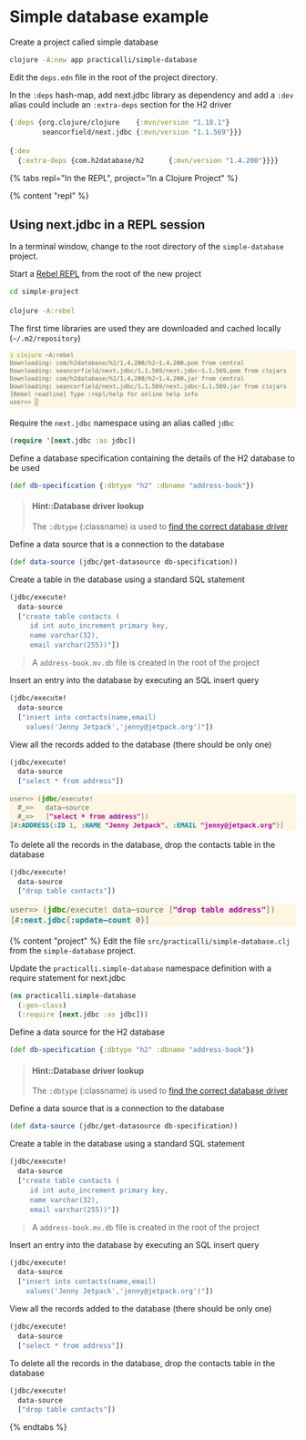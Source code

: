# Simple database example
Create a project called simple database

```bash
clojure -A:new app practicalli/simple-database
```

Edit the `deps.edn` file in the root of the project directory.

In the `:deps` hash-map, add next.jdbc library as dependency and add a `:dev` alias could include an `:extra-deps` section for the H2 driver

```clojure
{:deps {org.clojure/clojure    {:mvn/version "1.10.1"}
        seancorfield/next.jdbc {:mvn/version "1.1.569"}}}

{:dev
  {:extra-deps {com.h2database/h2      {:mvn/version "1.4.200"}}}}
```


{% tabs repl="In the REPL", project="In a Clojure Project" %}

{% content "repl" %}
## Using next.jdbc in a REPL session
In a terminal window, change to the root directory of the `simple-database` project.

Start a [Rebel REPL](http://practicalli.github.io/clojure/clojure-tools/rebel-repl/) from the root of the new project

```bash
cd simple-project

clojure -A:rebel
```
The first time libraries are used they are downloaded and cached locally (`~/.m2/repository`)

![clojure webapps database repl simple database rebel dependencies](/images/clojure-webapps-database-repl-simple-database-rebel-dependencies.png)

Require the `next.jdbc` namespace using an alias called `jdbc`

```clojure
(require '[next.jdbc :as jdbc])
```

Define a database specification containing the details of the H2 database to be used

```clojure
(def db-specification {:dbtype "h2" :dbname "address-book"})
```

> #### Hint::Database driver lookup
> The `:dbtype` (:classname) is used to [find the correct database driver](https://github.com/seancorfield/next-jdbc/blob/develop/src/next/jdbc/connection.clj#L52-L123)


Define a data source that is a connection to the database

```clojure
(def data-source (jdbc/get-datasource db-specification))
```

Create a table in the database using a standard SQL statement

```clojure
(jdbc/execute!
  data-source
  ["create table contacts (
     id int auto_increment primary key,
     name varchar(32),
     email varchar(255))"])
```

> A `address-book.mv.db` file is created in the root of the project

Insert an entry into the database by executing an SQL insert query

```clojure
(jdbc/execute!
  data-source
  ["insert into contacts(name,email)
    values('Jenny Jetpack','jenny@jetpack.org')"])
```

View all the records added to the database (there should be only one)

```clojure
(jdbc/execute!
  data-source
  ["select * from address"])
```

![Clojure webapps database repl simple database execute select all](/images/clojure-webapps-database-repl-simple-database-execute-select.png)


To delete all the records in the database, drop the contacts table in the database

```clojure
(jdbc/execute!
  data-source
  ["drop table contacts"])
```

![Clojure webapps database repl simple database execute drop table](/images/clojure-webapps-database-repl-simple-database-execute-drop-table.png)


{% content "project" %}
Edit the file `src/practicalli/simple-database.clj` from the `simple-database` project.

Update the `practicalli.simple-database` namespace definition with a require statement for next.jdbc

```clojure
(ns practicalli.simple-database
  (:gen-class)
  (:require [next.jdbc :as jdbc]))
```

Define a data source for the H2 database

```clojure
(def db-specification {:dbtype "h2" :dbname "address-book"})
```

> #### Hint::Database driver lookup
> The `:dbtype` (:classname) is used to [find the correct database driver](https://github.com/seancorfield/next-jdbc/blob/develop/src/next/jdbc/connection.clj#L52-L123)


Define a data source that is a connection to the database

```clojure
(def data-source (jdbc/get-datasource db-specification))
```

Create a table in the database using a standard SQL statement

```clojure
(jdbc/execute!
  data-source
  ["create table contacts (
     id int auto_increment primary key,
     name varchar(32),
     email varchar(255))"])
```

> A `address-book.mv.db` file is created in the root of the project

Insert an entry into the database by executing an SQL insert query

```clojure
(jdbc/execute!
  data-source
  ["insert into contacts(name,email)
    values('Jenny Jetpack','jenny@jetpack.org')"])
```

View all the records added to the database (there should be only one)

```clojure
(jdbc/execute!
  data-source
  ["select * from address"])
```

To delete all the records in the database, drop the contacts table in the database

```clojure
(jdbc/execute!
  data-source
  ["drop table contacts"])
```




{% endtabs %}
